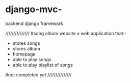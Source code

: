 # django-mvc-
backend django framework 

///////////////
#song album website 
a web application that:-
* stores songs
* stores album 
* homepage
* able to play songs 
* able to play playlist of songs


#not completed yet 
///////////////
